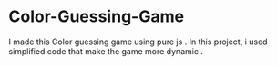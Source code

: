 # Color-Guessing-Game

I made this Color guessing game using pure js .
In this project, i used simplified code that make the game more dynamic .

